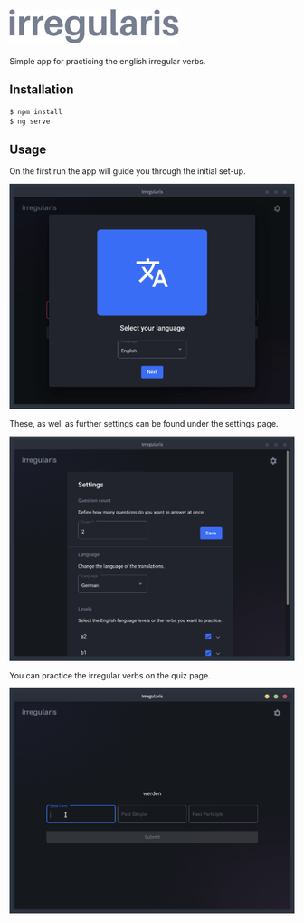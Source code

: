 ## ![irregularis](.readme/irregularis.svg)

Simple app for practicing the english irregular verbs.

## Installation

```bash
$ npm install
$ ng serve
```

## Usage

On the first run the app will guide you through the initial set-up.

![Onboarding](.readme/onboarding.gif)

These, as well as further settings can be found under the settings page.

![Settings](.readme/settings.gif)

You can practice the irregular verbs on the quiz page.

![Quiz](.readme/quiz.gif)
